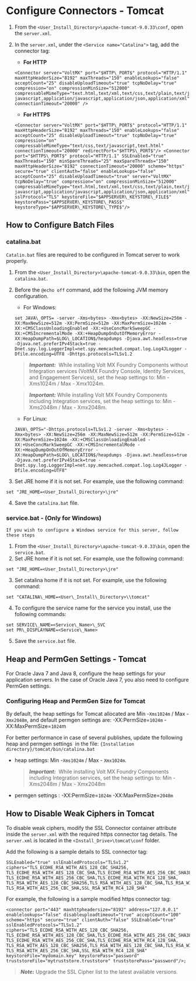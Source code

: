                             

Configure Connectors - Tomcat
=============================

1.  From the `<User_Install_Directory>\apache-tomcat-9.0.33\conf`, open the `server.xml`.
2.  In the `server.xml`, under the `<Service name="Catalina">` tag, add the connector tag:
    
    *   **For HTTP**
        
    ```
    <Connector server="VoltMX" port="$HTTP\_PORT$" protocol="HTTP/1.1" maxHttpHeaderSize="8192" maxThreads="150" enableLookups="false" acceptCount="25" disableUploadTimeout="true" tcpNoDelay="true" compression="on" compressionMinSize="512000" compressableMimeType="text.html,text/xml,text/css,text/plain,text/javascript,application/x-javascript,application/javascript,application/json,application/xml" connectionTimeout="20000" />
    ```
    
    *   **For HTTPS**
        
    ```
    <Connector server="VoltMX" port="$HTTP\_PORT$" protocol="HTTP/1.1" maxHttpHeaderSize="8192" maxThreads="150" enableLookups="false" acceptCount="25" disableUploadTimeout="true" tcpNoDelay="true" compression="on" compressableMimeType="text/css,text/javascript,text.html" connectionTimeout="20000" redirectPort="$HTTPS\_PORT$"/> <Connector port="$HTTPS\_PORT$" protocol="HTTP/1.1" SSLEnabled="true" maxThreads="150" minSpareThreads="25" maxSpareThreads="150" maxHttpHeaderSize="8192" connectionTimeout="20000" scheme="https" secure="true" clientAuth="false" enableLookups="false" acceptCount="25" disableUploadTimeout="true" server="VoltMX" tcpNoDelay="true" compression="on" compressionMinSize="512000" compressableMimeType="text.html,text/xml,text/css,text/plain,text/javascript,application/x-javascript,application/javascript,application/json,application/xml" sslProtocol="TLS" keystoreFile="$APPSERVER\_KEYSTORE\_FILE$" keystorePass="$APPSERVER\_KEYSTORE\_PASS$" keystoreType="$APPSERVER\_KEYSTORE\_TYPE$"/>
    ```

How to Configure Batch Files
----------------------------

### catalina.bat

`Catalin.bat` files are required to be configured in Tomcat server to work properly.

1.  From the `<User_Install_Directory>\apache-tomcat-9.0.33\bin`, open the `catalina.bat`.
2.  Before the `@echo off` command, add the following JVM memory configuration.
    *   For Windows:
        
    ```
    set JAVA\_OPTS= -server -Xms<bytes> -Xmx<bytes> -XX:NewSize=256m -XX:MaxNewSize=512m -XX:PermSize=512m -XX:MaxPermSize=1024m -XX:+CMSClassUnloadingEnabled -XX:+UseConcMarkSweepGC -XX:+CMSIncrementalMode -XX:+HeapDumpOnOutOfMemoryError -XX:HeapDumpPath=$LOG\_LOCATION$/heapdumps -Djava.awt.headless=true -Djava.net.preferIPv4Stack=true -Dnet.spy.log.LoggerImpl=net.spy.memcached.compat.log.Log4JLogger -Dfile.encoding=UTF8 -Dhttps.protocols=TLSv1.2
    ```

    > **_Important:_**  While installing Volt MX Foundry Components without Integration services (VoltMX Foundry Console, Identity Services, and Engagement Services), set the heap settings to: Min -Xms1024m / Max - Xmx1024m.
        
    > **_Important:_** While installing Volt MX Foundry Components including Integration services, set the heap settings to: Min -Xms2048m / Max - Xmx2048m.
        
    *   For Linux:
        
    ```
    JAVA\_OPTS="-Dhttps.protocols=TLSv1.2 -server -Xms<bytes> -Xmx<bytes> -XX:NewSize=256m -XX:MaxNewSize=512m -XX:PermSize=512m -XX:MaxPermSize=1024m -XX:+CMSClassUnloadingEnabled -XX:+UseConcMarkSweepGC -XX:+CMSIncrementalMode -XX:+HeapDumpOnOutOfMemoryError -XX:HeapDumpPath=$LOG\_LOCATION$/heapdumps -Djava.awt.headless=true -Djava.net.preferIPv4Stack=true -Dnet.spy.log.LoggerImpl=net.spy.memcached.compat.log.Log4JLogger -Dfile.encoding=UTF8"
    ```
        
3.  Set JRE home if it is not set. For example, use the following command:
    
```
set "JRE_HOME=<User_Install_Directory>\jre"
```
    
4.  Save the `catalina.bat` file.

### service.bat - (Only for Windows)

    If you wish to configure a Windows service for this server, follow these steps

1.  From the `<User_Install_Directory>\apache-tomcat-9.0.33\bin`, open the `service.bat`.
2.  Set JRE home if it is not set. For example, use the following command:
    
```
set "JRE_HOME=<User_Install_Directory>\jre"
```
    
3.  Set catalina home if it is not set. For example, use the following command:
    
```
set "CATALINA\_HOME=<User\_Install\_Directory>\\tomcat"
```
    
4.  To configure the service name for the service you install, use the following commands:
    
```
set SERVICE\_NAME=<Service\_Name>\_SVC 
set PR\_DISPLAYNAME=<Service\_Name>
```
    
5.  Save the `service.bat` file.

Heap and PermGen Settings - Tomcat
----------------------------------

For Oracle Java 7 and Java 8, configure the heap settings for your application servers. In the case of Oracle Java 7, you also need to configure PermGen settings.

### Configuring Heap and PermGen Size for Tomcat

By default, the heap settings for Tomcat allocated are Min -`Xms1024m` / Max - `Xmx2048m`, and default permgen settings are: -XX:PermSize=`1024m` \-XX:MaxPermSize=`1024`m

For better performance in case of several publishes, update the following heap and permgen settings  in the file: `{Installation directory}/tomcat/bin/catalina.bat`

*   heap settings: Min -`Xms1024m` / Max - `Xmx1024m`.
    
    > **_Important:_**  While installing Volt MX Foundry Components including Integration services, set the heap settings to: Min -Xms2048m / Max - Xmx2048m
    
*   permgen settings : -XX:PermSize=`1024m` -XX:MaxPermSize=`2048m`

How to Disable Weak Ciphers in Tomcat
-------------------------------------

To disable weak ciphers, modify the SSL Connector container attribute inside the `server.xml` with the required https connector tag details. The `server.xml` is located in the `<Install_Drive>\tomcat\conf` folder.

Add the following is a sample details to SSL connector tag:

```
SSLEnabled="true" sslEnabledProtocols="TLSv1.2" ciphers="TLS_ECDHE_RSA_WITH_AES_128_CBC_SHA256, TLS_ECDHE_RSA_WITH_AES_128_CBC_SHA,TLS_ECDHE_RSA_WITH_AES_256_CBC_SHA384, TLS_ECDHE_RSA_WITH_AES_256_CBC_SHA,TLS_ECDHE_RSA_WITH_RC4_128_SHA, TLS_RSA_WITH_AES_128_CBC_SHA256,TLS_RSA_WITH_AES_128_CBC_SHA,TLS_RSA_WITH_AES_256_CBC_SHA256, TLS_RSA_WITH_AES_256_CBC_SHA,SSL_RSA_WITH_RC4_128_SHA"
```

For example, the following is a sample modified https connector tag:

```
<connector port="443" maxhttpheadersize="8192" address="127.0.0.1" enablelookups="false" disableuploadtimeout="true" acceptCount="100" scheme="https" secure="true" clientAuth="false" SSLEnabled="true" sslEnabledProtocols="TLSv1.2" ciphers="TLS_ECDHE_RSA_WITH_AES_128_CBC_SHA256, TLS_ECDHE_RSA_WITH_AES_128_CBC_SHA,TLS_ECDHE_RSA_WITH_AES_256_CBC_SHA384, TLS_ECDHE_RSA_WITH_AES_256_CBC_SHA,TLS_ECDHE_RSA_WITH_RC4_128_SHA, TLS_RSA_WITH_AES_128_CBC_SHA256,TLS_RSA_WITH_AES_128_CBC_SHA,TLS_RSA_WITH_AES_256_CBC_SHA256, TLS_RSA_WITH_AES_256_CBC_SHA,SSL_RSA_WITH_RC4_128_SHA" keystoreFile="mydomain.key" keystorePass="password" truststoreFile="mytruststore.truststore" truststorePass="password"/>;
```

> **_Note:_** Upgrade the SSL Cipher list to the latest available versions.

